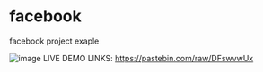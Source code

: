 # facebook
 facebook project exaple

![image](https://github.com/mohmadzor1234/facebook/assets/51223471/d26f1125-4c08-4eca-a4ed-864cb48471eb)
LIVE DEMO LINKS: https://pastebin.com/raw/DFswvwUx
